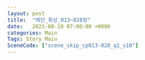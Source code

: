 ```yaml
---
layout: post
title:  "메인_회상_013~028장"
date:   2021-08-10 07:00:00 +0000
categories: Main
Tags: Story Main
SceneCode: ["scene_skip_cp013-028_q1_s10"]
---
```

